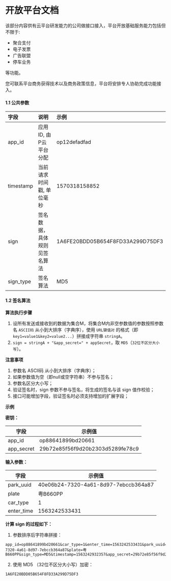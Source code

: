 # 开放平台文档

该部分内容供有云平台研发能力的公司做接口接入，平台开放基础服务能力包括但不限于:

- 聚合支付
- 电子发票
- 广告联盟
- 停车业务

等功能。

您可联系平台商务获得技术以及商务政策信息，平台将安排专人协助完成功能接入。


#### 1.1 公共参数

| 字段       | 说明                                | 示例                             |
| :--------- | :---------------------------------- | :------------------------------- |
| app_id     | 应用ID, 由P云平台分配               | op12defadfad                     |
| timestamp  | 当前请求时间戳, 单位毫秒            | 1570318158852                    |
| sign       | 签名数据，具体规则见签名算法        | 1A6FE20BDD05B654F8FD33A299D75DF3 |
| sign_type  | 签名算法                            | MD5                              |


#### 1.2 签名算法

**算法执行步骤**

1. 设所有发送或接收到的数据为集合M，将集合M内非空参数值的参数按照参数名 `ASCII码` 从小到大排序（字典序），使用 `URL键值对` 的格式（即 `key1=value1&key2=value2...`）拼接成字符串 `stringA`。
2. `sign = stringA + "&app_secret=" + appSecret`，取 `MD5`（`32位不区分大小写`）。

**注意事项**

1. 参数名 ASCII码 从小到大排序（字典序）；
2. 如果参数值为空（即null或空字符串）不参与签名；
3. 参数名区分大小写；
4. 验证签名时，sign 参数不参与签名，将生成的签名与该 sign 值作校验；
5. 接口可能增加字段，验证签名时必须支持增加的扩展字段；

**示例**

**密钥：**

| 字段       | 示例值                           |
| ---------- | -------------------------------- |
| app_id     | op88641899bd20661                |
| app_secret | 29b72e85f56f9d20b2303d5289fe78c9 |

**输入参数：**

| 字段       | 示例值                               |
| ---------- | ------------------------------------ |
| park_uuid  | 40e06b24-7320-4a61-8d97-7ebccb364a87 |
| plate      | 粤B660PP                             |
| car_type   | 1                                    |
| enter_time | 1563242533431                        |

**计算 sign 的过程如下：**

1. 参数排序后字符串拼接：
```
app_id=op88641899bd20661&car_type=1&enter_time=1563242533431&park_uuid=40e06b24-7320-4a61-8d97-7ebccb364a87&plate=粤B660PP&sign_type=MD5&timestamp=1563242932357&app_secret=29b72e85f56f9d20b2303d5289fe78c9
```

2. 使用 MD5 （32位不区分大小写）加密：
```
1A6FE20BDD05B654F8FD33A299D75DF3
```

